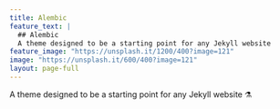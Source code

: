 ```yaml
---
title: Alembic
feature_text: |
  ## Alembic
  A theme designed to be a starting point for any Jekyll website
feature_image: "https://unsplash.it/1200/400?image=121"
image: "https://unsplash.it/600/400?image=121"
layout: page-full
---
```


A theme designed to be a starting point for any Jekyll website ⚗
